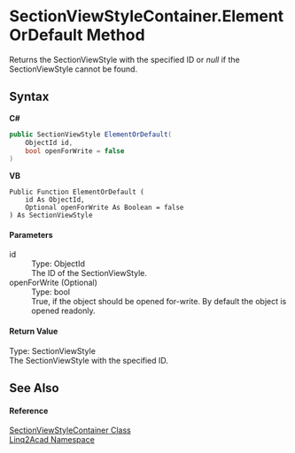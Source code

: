 # SectionViewStyleContainer.ElementOrDefault Method 
 

Returns the SectionViewStyle with the specified ID or <i>null</i> if the SectionViewStyle cannot be found.

## Syntax

**C#**<br />
``` C#
public SectionViewStyle ElementOrDefault(
	ObjectId id,
	bool openForWrite = false
)
```

**VB**<br />
``` VB
Public Function ElementOrDefault ( 
	id As ObjectId,
	Optional openForWrite As Boolean = false
) As SectionViewStyle
```


#### Parameters
<dl><dt>id</dt><dd>Type: ObjectId<br />The ID of the SectionViewStyle.</dd><dt>openForWrite (Optional)</dt><dd>Type: bool<br />True, if the object should be opened for-write. By default the object is opened readonly.</dd></dl>

#### Return Value
Type: SectionViewStyle<br />The SectionViewStyle with the specified ID.

## See Also


#### Reference
<a href="T_Linq2Acad_SectionViewStyleContainer.md">SectionViewStyleContainer Class</a><br /><a href="N_Linq2Acad.md">Linq2Acad Namespace</a><br />
